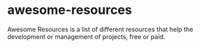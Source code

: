 # awesome-resources
Awesome Resources is a list of different resources that help the development or management of projects, free or paid.
